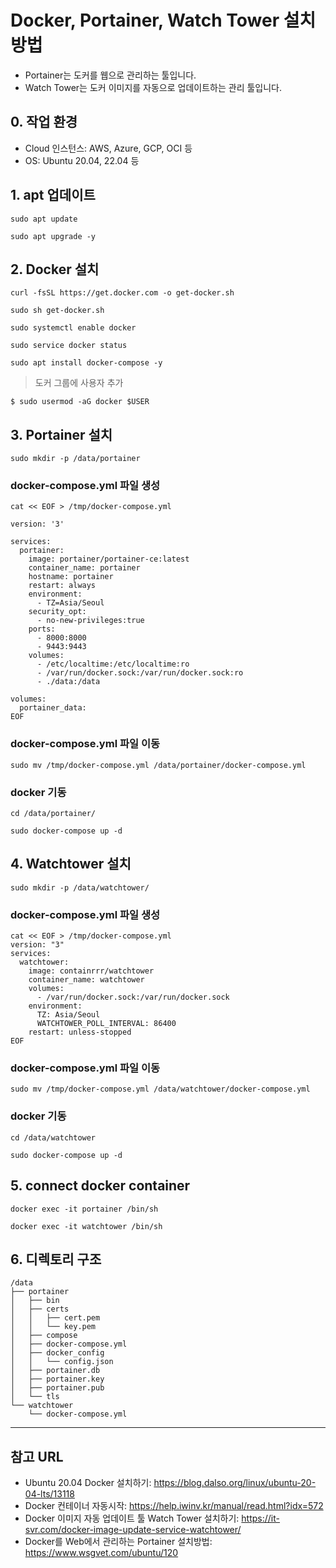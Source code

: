 # Docker, Portainer, Watch Tower 설치 방법

- Portainer는 도커를 웹으로 관리하는 툴입니다.
- Watch Tower는 도커 이미지를 자동으로 업데이트하는 관리 툴입니다.

## 0. 작업 환경

- Cloud 인스턴스: AWS, Azure, GCP, OCI 등
- OS: Ubuntu 20.04, 22.04 등

## 1. apt 업데이트

```
sudo apt update

sudo apt upgrade -y
```

## 2. Docker 설치

```
curl -fsSL https://get.docker.com -o get-docker.sh

sudo sh get-docker.sh

sudo systemctl enable docker

sudo service docker status

sudo apt install docker-compose -y

```

> 도커 그룹에 사용자 추가

```
$ sudo usermod -aG docker $USER

```

## 3. Portainer 설치

```
sudo mkdir -p /data/portainer
```

### docker-compose.yml 파일 생성

```
cat << EOF > /tmp/docker-compose.yml

version: '3'

services:
  portainer:
    image: portainer/portainer-ce:latest
    container_name: portainer
    hostname: portainer
    restart: always
    environment:
      - TZ=Asia/Seoul
    security_opt:
      - no-new-privileges:true
    ports:
      - 8000:8000
      - 9443:9443
    volumes:
      - /etc/localtime:/etc/localtime:ro
      - /var/run/docker.sock:/var/run/docker.sock:ro
      - ./data:/data

volumes:
  portainer_data:
EOF
```

### docker-compose.yml 파일 이동

```
sudo mv /tmp/docker-compose.yml /data/portainer/docker-compose.yml
```

### docker 기동

```
cd /data/portainer/

sudo docker-compose up -d
```


## 4. Watchtower 설치

```
sudo mkdir -p /data/watchtower/

```

### docker-compose.yml 파일 생성

```
cat << EOF > /tmp/docker-compose.yml
version: "3"
services:
  watchtower:
    image: containrrr/watchtower
    container_name: watchtower
    volumes:
      - /var/run/docker.sock:/var/run/docker.sock
    environment:
      TZ: Asia/Seoul
      WATCHTOWER_POLL_INTERVAL: 86400
    restart: unless-stopped
EOF
```

### docker-compose.yml 파일 이동

```
sudo mv /tmp/docker-compose.yml /data/watchtower/docker-compose.yml
```

### docker 기동

```
cd /data/watchtower

sudo docker-compose up -d
```


## 5. connect docker container

```
docker exec -it portainer /bin/sh

docker exec -it watchtower /bin/sh
```


## 6. 디렉토리 구조

```
/data
├── portainer
│   ├── bin
│   ├── certs
│   │   ├── cert.pem
│   │   └── key.pem
│   ├── compose
│   ├── docker-compose.yml
│   ├── docker_config
│   │   └── config.json
│   ├── portainer.db
│   ├── portainer.key
│   ├── portainer.pub
│   └── tls
└── watchtower
    └── docker-compose.yml
```

***
## 참고 URL

- Ubuntu 20.04 Docker 설치하기: https://blog.dalso.org/linux/ubuntu-20-04-lts/13118
- Docker 컨테이너 자동시작: https://help.iwinv.kr/manual/read.html?idx=572
- Docker 이미지 자동 업데이트 툴 Watch Tower 설치하기: https://it-svr.com/docker-image-update-service-watchtower/
- Docker를 Web에서 관리하는 Portainer 설치방법: https://www.wsgvet.com/ubuntu/120
